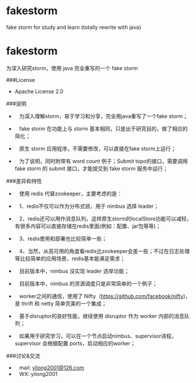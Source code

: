 # fakestorm
fake storm for study and learn  (totally rewrite with java)

# fakestorm
为深入研究storm，使用 java 完全重写的一个 fake storm

###License
* Apache License 2.0 

###说明
*    为深入理解storm，易于学习和分享，完全用java重写了一个fake storm；
*    fake storm 在功能上与 storm 基本相同，只是出于研究目的，做了相应的简化；

*    原生 storm 应用程序，不需要修改，可以直接在fake storm上运行；
*    为了说明，同时附带有 word count 例子；Submit topo的接口，需要调用 fake storm 的 submit 接口，才能提交到 fake storm 服务中运行；

###差异和特性
*    使用 redis 代替zookeeper，主要考虑的是：
*    1、redis不仅可以作为分布式锁，用于 nimbus 选择 leader；
*    2、redis还可以用作消息队列，这样原生storm的localStore功能可以减轻，有很多内容可以直接存储在redis里面(例如：配置、jar包等等)；
*    3、redis使用和部署也比较简单一些；
*    4、当然，从高可用的角度看redis比zookeeper会差一些；不过在日志处理等比较简单的应用场景，redis基本能满足需求；

*    目前版本中，nimbus 没实现 leader 选举功能；
*    目前版本中，nimbus 的资源调度只是非常简单的一个例子；

*    worker之间的通信，使用了 Nifty（https://github.com/facebook/nifty)，是 thrift 和 netty 简单完美的一个集成；
*    基于disruptor的良好性能，继续使用 disruptor 作为 worker 内部的消息队列；

*    如果用于研究学习，可以在一个节点启动nimbus、supervisor进程，supervisor 会根据配置 ports，启动相应的worker；

###讨论&交流
*    mail: yilong2001@126.com
*    WX: yilong2001
